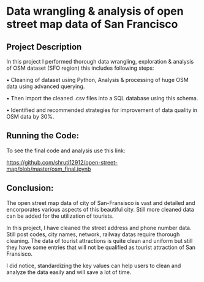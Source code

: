 # Data wrangling & analysis of open street map data of San Francisco

## Project Description

In this project I performed thorough data wrangling, exploration & analysis of OSM dataset (SFO region) this includes following steps:

• Cleaning of dataset using Python, Analysis & processing of huge OSM data using advanced querying.

• Then import the cleaned .csv files into a SQL database using this schema.

• Identified and recommended strategies for improvement of data quality in OSM data by 30%.

## Running the Code:

To see the final code and analysis use this link:

https://github.com/shruti12912/open-street-map/blob/master/osm_final.ipynb

## Conclusion:

The open street map data of city of San-Fransisco is vast and detailed and encorporates various aspects of this beautiful city. Still more cleaned data can be added for the utilization of tourists. 

In this project, I have cleaned the street address and phone number data. Still post codes, city names, network, railway datas require thorough cleaning. The data of tourist attractions is quite clean and uniform but still they have some entries that will not be qualified as tourist attraction of San Fransisco. 

I did notice, standardizing the key values can help users to clean and analyze the data easily and will save a lot of time.




